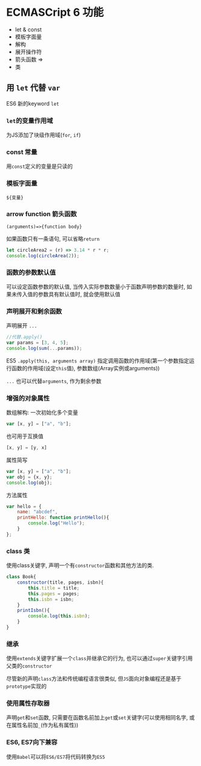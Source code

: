# ECMASCript 6 功能

* let & const
* 模板字面量
* 解构
* 展开操作符
* 箭头函数 =>
* 类

## 用 `let` 代替 `var`

ES6 新的keyword `let`

### `let`的变量作用域

为JS添加了块级作用域(`for`, `if`)

### const 常量

用`const`定义的变量是只读的

### 模板字面量
`${变量}`

### arrow function 箭头函数

`(arguments)=>{function body}`

如果函数只有一条语句, 可以省略`return`
```js
let circleArea2 = (r) => 3.14 * r * r;
console.log(circleArea(2));
```
### 函数的参数默认值

可以设定函数参数的默认值, 当传入实际参数数量小于函数声明参数的数量时, 如果未传入值的参数具有默认值时, 就会使用默认值

### 声明展开和剩余函数

声明展开 `...`

```js
//代替.apply()
var params = [3, 4, 5];
console.log(sum(...params));
```
ES5 `.apply(this, arguments array)` 指定调用函数的作用域(第一个参数指定运行函数的作用域(设定`this`值), 参数数组(Array实例或arguments))

`...` 也可以代替`arguments`, 作为剩余参数

### 增强的对象属性

数组解构: 一次初始化多个变量
```js
var [x, y] = ["a", "b"];
```
也可用于互换值
```js
[x, y] = [y, x]
```
属性简写
```js
var [x, y] = ["a", "b"];
var obj = {x, y};
console.log(obj);
```
方法属性
```js
var hello = {
    name: "abcdef",
    printHello: function printHello(){
        console.log("Hello");
    }
};
```

### class 类

使用class关键字, 声明一个有`constructor`函数和其他方法的类.

```js
class Book{
    constructor(title, pages, isbn){
        this.title = title;
        this.pages = pages;
        this.isbn = isbn;
    }
    printIsbn(){
        console.log(this.isbn);
    }
}
```

### 继承

使用`extends`关键字扩展一个`class`并继承它的行为, 也可以通过`super`关键字引用父类的`constructor`

尽管新的声明`class`方法和传统编程语言很类似, 但`JS`面向对象编程还是基于`prototype`实现的

### 使用属性存取器

声明`get`和`set`函数, 只需要在函数名前加上`get`或`set`关键字(可以使用相同名字, 或在属性名前加`_`(作为私有属性))

### ES6, ES7向下兼容

使用`Babel`可以将`ES6/ES7`将代码转换为`ES5`